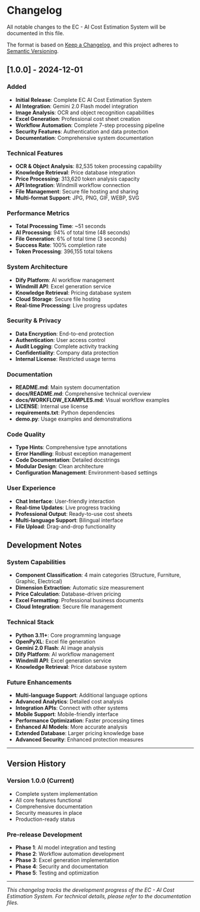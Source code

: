 # Changelog

All notable changes to the EC - AI Cost Estimation System will be documented in this file.

The format is based on [Keep a Changelog](https://keepachangelog.com/en/1.0.0/),
and this project adheres to [Semantic Versioning](https://semver.org/spec/v2.0.0.html).

## [1.0.0] - 2024-12-01

### Added
- **Initial Release**: Complete EC AI Cost Estimation System
- **AI Integration**: Gemini 2.0 Flash model integration
- **Image Analysis**: OCR and object recognition capabilities
- **Excel Generation**: Professional cost sheet creation
- **Workflow Automation**: Complete 7-step processing pipeline
- **Security Features**: Authentication and data protection
- **Documentation**: Comprehensive system documentation

### Technical Features
- **OCR & Object Analysis**: 82,535 token processing capability
- **Knowledge Retrieval**: Price database integration
- **Price Processing**: 313,620 token analysis capacity
- **API Integration**: Windmill workflow connection
- **File Management**: Secure file hosting and sharing
- **Multi-format Support**: JPG, PNG, GIF, WEBP, SVG

### Performance Metrics
- **Total Processing Time**: ~51 seconds
- **AI Processing**: 94% of total time (48 seconds)
- **File Generation**: 6% of total time (3 seconds)
- **Success Rate**: 100% completion rate
- **Token Processing**: 396,155 total tokens

### System Architecture
- **Dify Platform**: AI workflow management
- **Windmill API**: Excel generation service
- **Knowledge Retrieval**: Pricing database system
- **Cloud Storage**: Secure file hosting
- **Real-time Processing**: Live progress updates

### Security & Privacy
- **Data Encryption**: End-to-end protection
- **Authentication**: User access control
- **Audit Logging**: Complete activity tracking
- **Confidentiality**: Company data protection
- **Internal License**: Restricted usage terms

### Documentation
- **README.md**: Main system documentation
- **docs/README.md**: Comprehensive technical overview
- **docs/WORKFLOW_EXAMPLES.md**: Visual workflow examples
- **LICENSE**: Internal use license
- **requirements.txt**: Python dependencies
- **demo.py**: Usage examples and demonstrations

### Code Quality
- **Type Hints**: Comprehensive type annotations
- **Error Handling**: Robust exception management
- **Code Documentation**: Detailed docstrings
- **Modular Design**: Clean architecture
- **Configuration Management**: Environment-based settings

### User Experience
- **Chat Interface**: User-friendly interaction
- **Real-time Updates**: Live progress tracking
- **Professional Output**: Ready-to-use cost sheets
- **Multi-language Support**: Bilingual interface
- **File Upload**: Drag-and-drop functionality

## Development Notes

### System Capabilities
- **Component Classification**: 4 main categories (Structure, Furniture, Graphic, Electrical)
- **Dimension Extraction**: Automatic size measurement
- **Price Calculation**: Database-driven pricing
- **Excel Formatting**: Professional business documents
- **Cloud Integration**: Secure file management

### Technical Stack
- **Python 3.11+**: Core programming language
- **OpenPyXL**: Excel file generation
- **Gemini 2.0 Flash**: AI image analysis
- **Dify Platform**: AI workflow management
- **Windmill API**: Excel generation service
- **Knowledge Retrieval**: Price database system

### Future Enhancements
- **Multi-language Support**: Additional language options
- **Advanced Analytics**: Detailed cost analysis
- **Integration APIs**: Connect with other systems
- **Mobile Support**: Mobile-friendly interface
- **Performance Optimization**: Faster processing times
- **Enhanced AI Models**: More accurate analysis
- **Extended Database**: Larger pricing knowledge base
- **Advanced Security**: Enhanced protection measures

---

## Version History

### Version 1.0.0 (Current)
- Complete system implementation
- All core features functional
- Comprehensive documentation
- Security measures in place
- Production-ready status

### Pre-release Development
- **Phase 1**: AI model integration and testing
- **Phase 2**: Workflow automation development
- **Phase 3**: Excel generation implementation
- **Phase 4**: Security and documentation
- **Phase 5**: Testing and optimization

---

*This changelog tracks the development progress of the EC - AI Cost Estimation System. For technical details, please refer to the documentation files.* 